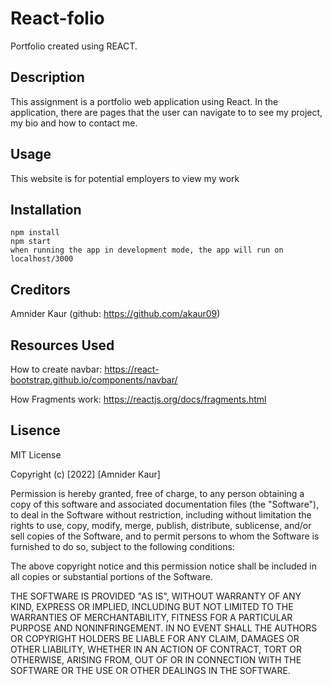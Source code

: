 # React-folio
Portfolio created using REACT. 

## Description
This assignment is a portfolio web application using React. In the application, there are pages that the user can navigate to to see my project, my bio and how to contact me.
## Usage
This website is for potential employers to view my work
## Installation
    npm install
    npm start
    when running the app in development mode, the app will run on localhost/3000
## Creditors
Amnider Kaur (github: https://github.com/akaur09)
## Resources Used
How to create navbar:
https://react-bootstrap.github.io/components/navbar/

How Fragments work:
https://reactjs.org/docs/fragments.html

## Lisence
MIT License

Copyright (c) [2022] [Amnider Kaur]

Permission is hereby granted, free of charge, to any person obtaining a copy of this software and associated documentation files (the "Software"), to deal in the Software without restriction, including without limitation the rights to use, copy, modify, merge, publish, distribute, sublicense, and/or sell copies of the Software, and to permit persons to whom the Software is furnished to do so, subject to the following conditions:

The above copyright notice and this permission notice shall be included in all copies or substantial portions of the Software.

THE SOFTWARE IS PROVIDED "AS IS", WITHOUT WARRANTY OF ANY KIND, EXPRESS OR IMPLIED, INCLUDING BUT NOT LIMITED TO THE WARRANTIES OF MERCHANTABILITY, FITNESS FOR A PARTICULAR PURPOSE AND NONINFRINGEMENT. IN NO EVENT SHALL THE AUTHORS OR COPYRIGHT HOLDERS BE LIABLE FOR ANY CLAIM, DAMAGES OR OTHER LIABILITY, WHETHER IN AN ACTION OF CONTRACT, TORT OR OTHERWISE, ARISING FROM, OUT OF OR IN CONNECTION WITH THE SOFTWARE OR THE USE OR OTHER DEALINGS IN THE SOFTWARE.